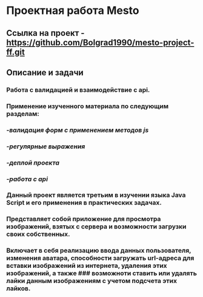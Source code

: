 # Проектная работа Mesto
## Ссылка на проект - https://github.com/Bolgrad1990/mesto-project-ff.git

## Описание и задачи

### Работа с валидацией и взаимодействие с api.
### Применение изученного материала по следующим разделам:

### *-валидация форм с применением методов js*
### *-регулярные выражения*
### *-деплой проекта*
### *-работа с api*

### Данный проект является третьим в изучении языка Java Script и его применения в практических задачах.
### Представляет собой приложение для просмотра изображений, взятых с сервера и возможности загрузки своих собственных.
### Включает в себя реализацию ввода данных пользователя, изменения аватара, способности загружать url-адреса для вставки изображений из интернета, удаления этих изображений, а также ### возможноти ставить или удалять лайки данным изображениям с учетом подсчета этих лайков.




